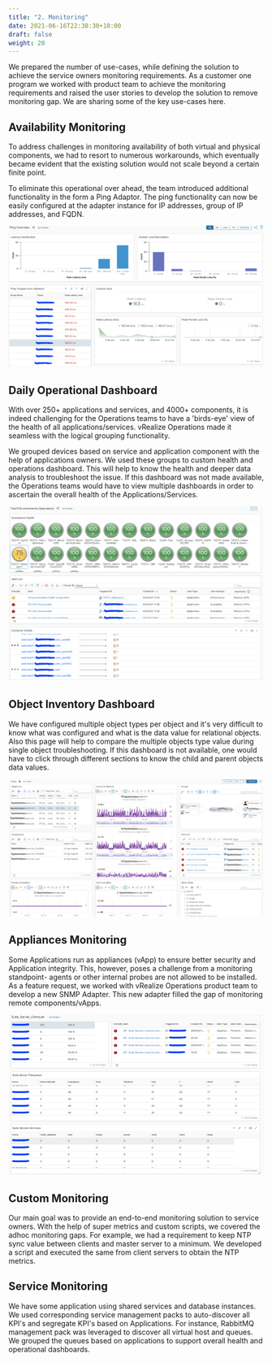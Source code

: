 ```yaml
---
title: "2. Monitoring"
date: 2021-06-16T22:38:30+10:00
draft: false
weight: 20
---
```


We prepared the number of use-cases, while defining the solution to achieve the service owners monitoring requirements. As a customer one program we worked with product team to achieve the monitoring requirements and raised the user stories to develop the solution to remove monitoring gap. We are sharing some of the key use-cases here.

## Availability Monitoring

To address challenges in monitoring availability of both virtual and physical components, we had to resort to numerous workarounds, which eventually became evident that the existing solution would not scale beyond a certain finite point.

To eliminate this operational over ahead, the team introduced additional functionality in the form a Ping Adaptor. The ping functionality can now be easily configured at the adapter instance for IP addresses, group of IP addresses, and FQDN.

![](4.7.2-fig-1.png)

## Daily Operational Dashboard

With over 250+ applications and services, and 4000+ components, it is indeed challenging for the Operations teams to have a 'birds-eye' view of the health of all applications/services. vRealize Operations made it seamless with the logical grouping functionality.

We grouped devices based on service and application component with the help of applications owners. We used these groups to custom health and operations dashboard. This will help to know the health and deeper data analysis to troubleshoot the issue. If this dashboard was not made available, the Operations teams would have to view multiple dashboards in order to ascertain the overall health of the Applications/Services.

![](4.7.2-fig-2.png)

## Object Inventory Dashboard

We have configured multiple object types per object and it's very difficult to know what was configured and what is the data value for relational objects. Also this page will help to compare the multiple objects type value during single object troubleshooting. If this dashboard is not available, one would have to click through different sections to know the child and parent objects data values.

![](4.7.2-fig-3.png)

## Appliances Monitoring 

Some Applications run as appliances (vApp) to ensure better security and Application integrity. This, however, poses a challenge from a monitoring standpoint- agents or other internal probes are not allowed to be installed. As a feature request, we worked with vRealize Operations product team to develop a new SNMP Adapter. This new adapter filled the gap of monitoring remote components/vApps.

![](4.7.2-fig-4.png)

## Custom Monitoring

Our main goal was to provide an end-to-end monitoring solution to service owners. With the help of super metrics and custom scripts, we covered the adhoc monitoring gaps. For example, we had a requirement to keep NTP sync value between clients and master server to a minimum. We developed a script and executed the same from client servers to obtain the NTP metrics.

## Service Monitoring

We have some application using shared services and database instances. We used corresponding service management packs to auto-discover all KPI's and segregate KPI's based on Applications. For instance, RabbitMQ management pack was leveraged to discover all virtual host and queues. We grouped the queues based on applications to support overall health and operational dashboards.